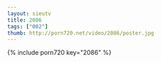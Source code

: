 ```yaml
--- 
layout: sieutv
title: 2086
tags: ["002"]
thumb: http://porn720.net/video/2086/poster.jpg
---
```

{% include porn720 key="2086" %} 
